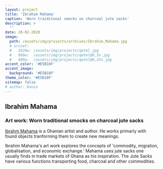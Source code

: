```yaml
---
layout: project
title: 'Ibrahim Mahama'
caption: 'Worn traiditonal smocks on charcoal jute sacks'
description: >
  ''
date: 20-02-2020
image: 
  path: /assets/img/projects/archives/Ibrahim_Mahama.jpg
  # srcset: 
  #   1920w: /assets/img/projects/qwtel.jpg
  #   960w:  /assets/img/projects/qwtel@0,5x.jpg
  #   480w:  /assets/img/projects/qwtel@0,25x.jpg
accent_color: '#E5B10F'
accent_image:
  background: '#E5B10F'
theme_color: '#E5B10F'
sitemap: false
# author: Dania
---
```

## Ibrahim Mahama

### Art work: Worn traditional smocks on charcoal jute sacks

[Ibrahm Mahama](https://whitecube.com/artists/artist/him_mahama) is a Ghanian artist and author. He works primarly with found objects tranforming them to create new meanings.

Ibrahim Mahama's art work explores the concepts of 'commodity, migration, globalisation, and economic exchange.' Mahama uses jute sacks one usually finds in trade markets of Ghana as his inspiration. The Jute Sacks have various functions transporting food, charcoal and other commodities.

